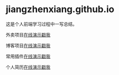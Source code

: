 # jiangzhenxiang.github.io
这是个人前端学习过程中一写总结。

外卖项目[在线演示戳我](https://jiangzhenxiang.github.io/waimai "点击链接显示")
  
博客项目[在线演示戳我](https://jiangzhenxiang.github.io/blog "点击链接显示")

常用插件[在线演示戳我](https://jiangzhenxiang.github.io/plugin "点击链接显示")

个人简历[在线演示戳我](https://jiangzhenxiang.github.io/home "点击链接显示")